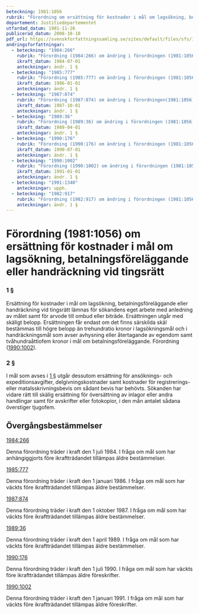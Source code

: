```yaml
---
beteckning: 1981:1056
rubrik: "Förordning om ersättning för kostnader i mål om lagsökning, betalningsföreläggande eller handräckning vid tingsrätt"
departement: Justitiedepartementet
utfardad_datum: 1981-11-26
publicerad_datum: 2008-10-10
pdf_url: https://svenskforfattningssamling.se/sites/default/files/sfs/1981-11/SFS1981-1056.pdf
andringsforfattningar:
  - beteckning: "1984:266"
    rubrik: "Förordning (1984:266) om ändring i förordningen (1981:1056) om ersättning för kostnader i mål om lagsökning, betalningsföreläggande eller handräckning vid tingsrätt"
    ikraft_datum: 1984-07-01
    anteckningar: ändr. 1 §
  - beteckning: "1985:777"
    rubrik: "Förordning (1985:777) om ändring i förordningen (1981:1056) om ersättning för kostnader i mål om lagsökning, betalningsföreläggande eller handräckning vid tingsrätt"
    ikraft_datum: 1986-01-01
    anteckningar: ändr. 1 §
  - beteckning: "1987:874"
    rubrik: "Förordning (1987:874) om ändring i förordningen(1981:1056) om ersättning för kostnader i mål om lagsökning, betalningsföreläggande eller handräckning vid tingsrätt"
    ikraft_datum: 1987-10-01
    anteckningar: ändr. 1 §
  - beteckning: "1989:36"
    rubrik: "Förordning (1989:36) om ändring i förordningen (1981:1056) om ersättning för kostnader i mål om lagsökning, betalningsföreläggande eller handräckning vid tingsrätt"
    ikraft_datum: 1989-04-01
    anteckningar: ändr. 1 §
  - beteckning: "1990:176"
    rubrik: "Förordning (1990:176) om ändring i förordningen (1981:1056) om ersättning för kostnader i mål om lagsökning, betalningsföreläggande eller handräckning vid tingsrätt"
    ikraft_datum: 1990-07-01
    anteckningar: ändr. 1 §
  - beteckning: "1990:1002"
    rubrik: "Förordning (1990:1002) om ändring i förordningen (1981:1056) om ersättning för kostnader i mål om lagsökning, betalningsföreläggande eller handräckning vid tingsrätt"
    ikraft_datum: 1991-01-01
    anteckningar: ändr. 1 §
  - beteckning: "1991:1340"
    anteckningar: upph.
  - beteckning: "1982:917"
    rubrik: "Förordning (1982:917) om ändring i förordningen (1981:1056) om ersättning för kostnader i mål om lagsökning, betalningsföreläggande eller handräckning vid tingsrätt"
    anteckningar: ändr. 1 §
---
```


# Förordning (1981:1056) om ersättning för kostnader i mål om lagsökning, betalningsföreläggande eller handräckning vid tingsrätt

### 1 §

Ersättning för kostnader i mål om lagsökning, betalningsföreläggande eller handräckning vid tingsrätt lämnas för sökandens eget arbete med anledning av målet samt för arvode till ombud eller biträde. Ersättningen utgår med skäligt belopp. Ersättningen får endast om det finns särskilda skäl bestämmas till högre belopp än trehundratio kronor i lagsökningsmål och i handräckningsmål som avser avhysning eller återtagande av egendom samt tvåhundraåttiofem kronor i mål om betalningsföreläggande. Förordning ([1990:1002](https://selex.se/eli/sfs/1990/1002)).

### 2 §

I mål som avses i [1 §](#1) utgår dessutom ersättning för ansöknings- och expeditionsavgifter, delgivningskostnader samt kostnader för registrerings- eller matalsskrivningsbevis om sådant bevis har behövts. Sökanden har vidare rätt till skälig ersättning för översättning av inlagor eller andra handlingar samt för avskrifter eller fotokopior, i den mån antalet sådana överstiger tjugofem.

## Övergångsbestämmelser

[1984:266](https://selex.se/eli/sfs/1984/266)

Denna förordning träder i kraft den 1 juli 1984. I fråga om mål som har anhängiggjorts före ikraftträdandet tillämpas äldre bestämmelser.

[1985:777](https://selex.se/eli/sfs/1985/777)

Denna förordning träder i kraft den 1 januari 1986. I fråga om mål som har väckts före ikraftträdandet tillämpas äldre bestämmelser.

[1987:874](https://selex.se/eli/sfs/1987/874)

Denna förordning träder i kraft den 1 oktober 1987. I fråga om mål som har väckts före ikraftträdandet tillämpas äldre bestämmelser.

[1989:36](https://selex.se/eli/sfs/1989/36)

Denna förordning träder i kraft den 1 april 1989. I fråga om mål som har väckts före ikraftträdandet tillämpas äldre bestämmelser.

[1990:176](https://selex.se/eli/sfs/1990/176)

Denna förordning träder i kraft den 1 juli 1990. I fråga om mål som har väckts före ikraftträdandet tillämpas äldre föreskrifter.

[1990:1002](https://selex.se/eli/sfs/1990/1002)

Denna förordning träder i kraft den 1 januari 1991. I fråga om mål som har väckts före ikraftträdandet tillämpas äldre föreskrifter.